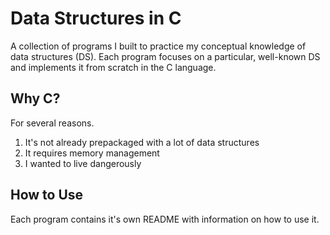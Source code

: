 # Data Structures in C

A collection of programs I built to practice my conceptual knowledge of data structures (DS).  Each program focuses on a particular, well-known DS and implements it from scratch in the C language.

## Why C?

For several reasons.

1. It's not already prepackaged with a lot of data structures
2. It requires memory management
3. I wanted to live dangerously

## How to Use

Each program contains it's own README with information on how to use it.

